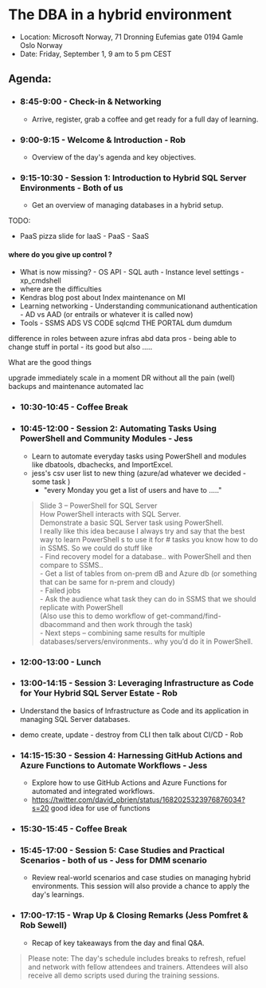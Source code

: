 # The DBA in a hybrid environment
- Location: Microsoft Norway, 71 Dronning Eufemias gate 0194 Gamle Oslo Norway
- Date: Friday, September 1, 9 am to 5 pm CEST

## Agenda:

- ### 8:45-9:00 - Check-in & Networking
    - Arrive, register, grab a coffee and get ready for a full day of learning.
- ### 9:00-9:15 - Welcome & Introduction - Rob
    - Overview of the day's agenda and key objectives.
- ### 9:15-10:30 - Session 1: Introduction to Hybrid SQL Server Environments - Both of us
    - Get an overview of managing databases in a hybrid setup.
    
TODO: 
- PaaS pizza slide for IaaS - PaaS - SaaS 

#### where do you give up control ?
 - What is now missing? - OS API - SQL auth - Instance level settings - xp_cmdshell
 - where are the difficulties
 - Kendras blog post about Index maintenance on MI
 - Learning networking - Understanding communicationand authentication - AD vs AAD (or entrails or whatever it is called now)
 - Tools - SSMS ADS VS CODE sqlcmd THE PORTAL dum dumdum

difference in roles between azure infras abd data pros - being able to change stuff in portal - its good but also .....

What are the good things

upgrade immediately
scale in a moment
DR without all the pain (well)
backups and maintenance automated
Iac


 - ### 10:30-10:45 - Coffee Break
 - ### 10:45-12:00 - Session 2: Automating Tasks Using PowerShell and Community Modules - Jess
    - Learn to automate everyday tasks using PowerShell and modules like dbatools, dbachecks, and ImportExcel.
    - jess's csv user list to new thing (azure/ad whatever we decided - some task ) 
        - "every Monday you get a list of users and have to ....."

    > Slide 3 – PowerShell for SQL Server  
    How PowerShell interacts with SQL Server.  
    Demonstrate a basic SQL Server task using PowerShell.  
    I really like this idea because I always try and say that the best way to learn PowerShell s to use it for # tasks you know how to do in SSMS. So we could do stuff like  
        -  Find recovery model for a database..  with PowerShell and then compare to SSMS..  
        - Get a list of tables from on-prem dB and Azure db (or something that can be same for n-prem and cloudy)   
        - Failed jobs   
        - Ask the audience what task they can do in SSMS that we should replicate with PowerShell  
    (Also use this to demo workflow of get-command/find-dbacommand and then work through the task)  
        - Next steps – combining same results for multiple databases/servers/environments.. why you’d do it in PowerShell. 


- ### 12:00-13:00 - Lunch

- ### 13:00-14:15 - Session 3: Leveraging Infrastructure as Code for Your Hybrid SQL Server Estate - Rob
 - Understand the basics of Infrastructure as Code and its application in managing SQL Server databases.
 - demo create, update - destroy from CLI then talk about CI/CD - Rob 

- ### 14:15-15:30 - Session 4: Harnessing GitHub Actions and Azure Functions to Automate Workflows - Jess
    - Explore how to use GitHub Actions and Azure Functions for automated and integrated workflows.
    - https://twitter.com/david_obrien/status/1682025323976876034?s=20 good idea for use of functions

- ### 15:30-15:45 - Coffee Break

- ### 15:45-17:00 - Session 5: Case Studies and Practical Scenarios - both of us - Jess for DMM scenario 
    - Review real-world scenarios and case studies on managing hybrid environments. This session will also provide a chance to apply the day's learnings.

- ### 17:00-17:15 - Wrap Up & Closing Remarks (Jess Pomfret & Rob Sewell)
    - Recap of key takeaways from the day and final Q&A.


>Please note: The day's schedule includes breaks to refresh, refuel and network with fellow attendees and trainers. Attendees will also receive all demo scripts used during the training sessions.

